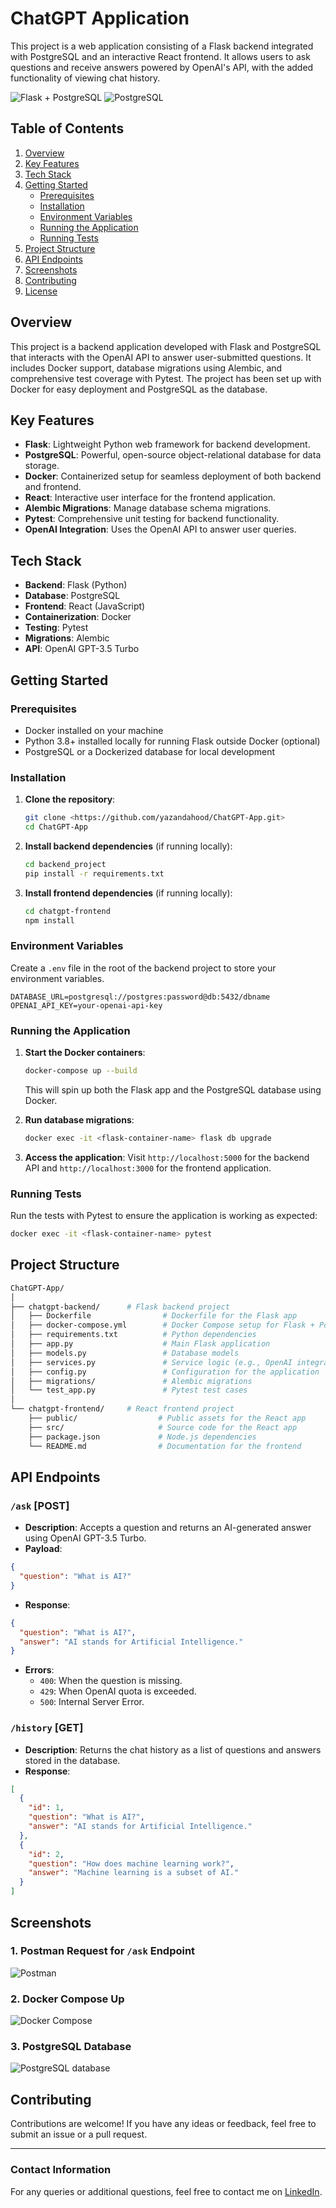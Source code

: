 # ChatGPT Application

This project is a web application consisting of a Flask backend integrated with PostgreSQL and an interactive React frontend. It allows users to ask questions and receive answers powered by OpenAI's API, with the added functionality of viewing chat history.

![Flask + PostgreSQL](https://upload.wikimedia.org/wikipedia/commons/3/3c/Flask_logo.svg)
![PostgreSQL](https://upload.wikimedia.org/wikipedia/commons/2/29/Postgresql_elephant.svg)

## Table of Contents

1. [Overview](#overview)
2. [Key Features](#key-features)
3. [Tech Stack](#tech-stack)
4. [Getting Started](#getting-started)
   - [Prerequisites](#prerequisites)
   - [Installation](#installation)
   - [Environment Variables](#environment-variables)
   - [Running the Application](#running-the-application)
   - [Running Tests](#running-tests)
5. [Project Structure](#project-structure)
6. [API Endpoints](#api-endpoints)
7. [Screenshots](#screenshots)
8. [Contributing](#contributing)
9. [License](#license)

## Overview

This project is a backend application developed with Flask and PostgreSQL that interacts with the OpenAI API to answer user-submitted questions. It includes Docker support, database migrations using Alembic, and comprehensive test coverage with Pytest. The project has been set up with Docker for easy deployment and PostgreSQL as the database.

## Key Features

- **Flask**: Lightweight Python web framework for backend development.
- **PostgreSQL**: Powerful, open-source object-relational database for data storage.
- **Docker**: Containerized setup for seamless deployment of both backend and frontend.
- **React**: Interactive user interface for the frontend application.
- **Alembic Migrations**: Manage database schema migrations.
- **Pytest**: Comprehensive unit testing for backend functionality.
- **OpenAI Integration**: Uses the OpenAI API to answer user queries.

## Tech Stack

- **Backend**: Flask (Python)
- **Database**: PostgreSQL
- **Frontend**: React (JavaScript)
- **Containerization**: Docker
- **Testing**: Pytest
- **Migrations**: Alembic
- **API**: OpenAI GPT-3.5 Turbo

## Getting Started

### Prerequisites

- Docker installed on your machine
- Python 3.8+ installed locally for running Flask outside Docker (optional)
- PostgreSQL or a Dockerized database for local development

### Installation

1. **Clone the repository**:

   ```bash
   git clone <https://github.com/yazandahood/ChatGPT-App.git>
   cd ChatGPT-App
   ```

2. **Install backend dependencies** (if running locally):

   ```bash
   cd backend_project
   pip install -r requirements.txt
   ```

3. **Install frontend dependencies** (if running locally):

   ```bash
   cd chatgpt-frontend
   npm install
   ```

### Environment Variables

Create a `.env` file in the root of the backend project to store your environment variables.

```env
DATABASE_URL=postgresql://postgres:password@db:5432/dbname
OPENAI_API_KEY=your-openai-api-key
```

### Running the Application

1. **Start the Docker containers**:

   ```bash
   docker-compose up --build
   ```

   This will spin up both the Flask app and the PostgreSQL database using Docker.

2. **Run database migrations**:

   ```bash
   docker exec -it <flask-container-name> flask db upgrade
   ```

3. **Access the application**: Visit `http://localhost:5000` for the backend API and `http://localhost:3000` for the frontend application.

### Running Tests

Run the tests with Pytest to ensure the application is working as expected:

```bash
docker exec -it <flask-container-name> pytest
```

## Project Structure

```bash
ChatGPT-App/
│
├── chatgpt-backend/      # Flask backend project
│   ├── Dockerfile                # Dockerfile for the Flask app
│   ├── docker-compose.yml        # Docker Compose setup for Flask + PostgreSQL
│   ├── requirements.txt          # Python dependencies
│   ├── app.py                    # Main Flask application
│   ├── models.py                 # Database models
│   ├── services.py               # Service logic (e.g., OpenAI integration)
│   ├── config.py                 # Configuration for the application
│   ├── migrations/               # Alembic migrations
│   └── test_app.py               # Pytest test cases
│
└── chatgpt-frontend/     # React frontend project
    ├── public/                  # Public assets for the React app
    ├── src/                     # Source code for the React app
    ├── package.json             # Node.js dependencies
    └── README.md                # Documentation for the frontend
```

## API Endpoints

### `/ask` [POST]

- **Description**: Accepts a question and returns an AI-generated answer using OpenAI GPT-3.5 Turbo.
- **Payload**:

```json
{
  "question": "What is AI?"
}
```

- **Response**:

```json
{
  "question": "What is AI?",
  "answer": "AI stands for Artificial Intelligence."
}
```

- **Errors**:
  - `400`: When the question is missing.
  - `429`: When OpenAI quota is exceeded.
  - `500`: Internal Server Error.

### `/history` [GET]

- **Description**: Returns the chat history as a list of questions and answers stored in the database.
- **Response**:

```json
[
  {
    "id": 1,
    "question": "What is AI?",
    "answer": "AI stands for Artificial Intelligence."
  },
  {
    "id": 2,
    "question": "How does machine learning work?",
    "answer": "Machine learning is a subset of AI."
  }
]
```

## Screenshots

### 1. **Postman Request for `/ask` Endpoint**

![Postman](https://github.com/yazandahood8/Flask-Backend-Project/blob/main/postman.png)

### 2. **Docker Compose Up**

![Docker Compose](https://github.com/yazandahood8/Flask-Backend-Project/blob/main/docker.png)

### 3. **PostgreSQL Database**

![PostgreSQL database](https://github.com/yazandahood8/Flask-Backend-Project/blob/main/sql.png)

## Contributing

Contributions are welcome! If you have any ideas or feedback, feel free to submit an issue or a pull request.

---

### Contact Information

For any queries or additional questions, feel free to contact me on [LinkedIn](https://www.linkedin.com/in/yazan-dahood-031145309/).

